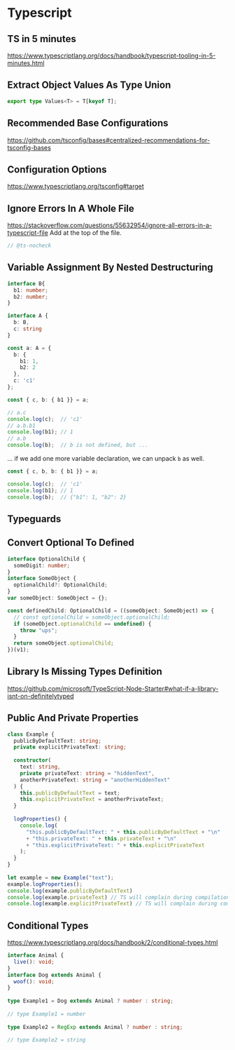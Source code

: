 # Typescript

## TS in 5 minutes
https://www.typescriptlang.org/docs/handbook/typescript-tooling-in-5-minutes.html

## Extract Object Values As Type Union
```ts
export type Values<T> = T[keyof T];
```

## Recommended Base Configurations
https://github.com/tsconfig/bases#centralized-recommendations-for-tsconfig-bases

## Configuration Options
https://www.typescriptlang.org/tsconfig#target

## Ignore Errors In A Whole File
https://stackoverflow.com/questions/55632954/ignore-all-errors-in-a-typescript-file
Add at the top of the file.
```ts
// @ts-nocheck
```

## Variable Assignment By Nested Destructuring
```ts
interface B{
  b1: number;
  b2: number;
}

interface A {
  b: B,
  c: string
}

const a: A = {
  b: {
    b1: 1,
    b2: 2
  },
  c: 'c1'
};

const { c, b: { b1 }} = a;

// a.c
console.log(c);  // 'c1'
// a.b.b1
console.log(b1); // 1
// a.b
console.log(b);  // b is not defined, but ...
```
... if we add one more variable declaration, we can unpack `b` as well.
```ts
const { c, b, b: { b1 }} = a;

console.log(c);  // 'c1'
console.log(b1); // 1
console.log(b);  // {"b1": 1, "b2": 2}
```

## Typeguards

## Convert Optional To Defined
```ts
interface OptionalChild {
  someDigit: number;
}
interface SomeObject {
  optionalChild?: OptionalChild;
}
var someObject: SomeObject = {};

const definedChild: OptionalChild = ((someObject: SomeObject) => {
  // const optionalChild = someObject.optionalChild;
  if (someObject.optionalChild == undefined) {
    throw "ups";
  }
  return someObject.optionalChild;
})(v1);
```

## Library Is Missing Types Definition
https://github.com/microsoft/TypeScript-Node-Starter#what-if-a-library-isnt-on-definitelytyped


## Public And Private Properties
```ts
class Example {
  publicByDefaultText: string;
  private explicitPrivateText: string;
 
  constructor(
    text: string, 
    private privateText: string = "hiddenText", 
    anotherPrivateText: string = "anotherHiddenText"
  ) {
    this.publicByDefaultText = text;
    this.explicitPrivateText = anotherPrivateText;
  }
 
  logProperties() {
    console.log(
      "this.publicByDefaultText: " + this.publicByDefaultText + "\n" 
      + "this.privateText: " + this.privateText + "\n"
      + "this.explicitPrivateText: " + this.explicitPrivateText
    );
  }
}
 
let example = new Example("text");
example.logProperties();
console.log(example.publicByDefaultText)
console.log(example.privateText) // TS will complain during compilation, but in runtime property value can be accessed !!!
console.log(example.explicitPrivateText) // TS will complain during compilation, but in runtime property value can be accessed !!!
```
## Conditional Types
https://www.typescriptlang.org/docs/handbook/2/conditional-types.html

```ts
interface Animal {
  live(): void;
}
interface Dog extends Animal {
  woof(): void;
}
 
type Example1 = Dog extends Animal ? number : string;
        
// type Example1 = number
 
type Example2 = RegExp extends Animal ? number : string;
        
// type Example2 = string
```
